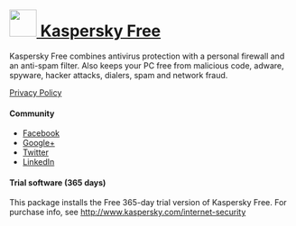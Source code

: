 # [<img src="https://cdn.rawgit.com/dtgm/chocolatey-packages/dd7121af88611d4f92e29187d065ba9a0fcaedeb/icons/kis.png" width="48" height="48"/> Kaspersky Free](https://chocolatey.org/packages/kfa)

Kaspersky Free combines antivirus protection with a personal firewall and an anti-spam filter. Also keeps your PC free from malicious code, adware, spyware, hacker attacks, dialers, spam and network fraud.

[Privacy Policy](http://www.kaspersky.com/privacy)

#### Community
* [Facebook](http://www.facebook.com/Kaspersky)
* [Google+](https://plus.google.com/104178448349952735431?prsrc=3)
* [Twitter](http://twitter.com/Kaspersky)
* [LinkedIn](https://www.linkedin.com/company/kaspersky-lab)

#### Trial software (365 days)
This package installs the Free 365-day trial version of Kaspersky Free. For purchase info, see http://www.kaspersky.com/internet-security